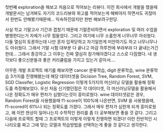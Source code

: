 첫번쨰 exploration을 해보고 처음으로 적어보는 리뷰다.
이전 회사에서 개발을 했을때 개발문서는 남겨봐도 자기의 코드리뷰와 회고를 적어보는게 해봐야지 하면서도 귀찮아서 한번도 안해봤기때문에... 익숙하진않지만 한번 해보려구한당.

사실 학교 기말고사 기간과 겹쳤기 때문에 기말준비하면서 exploration 및 여러 수업을 병행한다는거 자체가 너무 힘들었다. 그리고 여기에 너무 소홀한게 너무너무 아쉬웠다.
다들 열심히 토론하는데 나만 혼자 입꾹닫하고 자기일한게 미안하기도 하고 너무너무나도 아쉬웠다.
그래서 기말 시험 대부분 다 끝나고 마감 하루전에 부랴부랴 다 끝내는거긴한데...
그래서 종강하고 그 이후는 진짜 열심히 참가해야겠다고 스스로 다짐했다. 내 생각보다 좋으신분들과 좋은 커리큘럼을 가지고 있는거 같아서....

아무튼 개발 프로젝트 얘기를 해보자면 cancer 분류학습, digit 분류학습, wine 분류학습 3가지를 진행해봤는데
해당 데이터셋을 Dicision Tree, Random Forest, SVM, SGD Classifer, Logistic Regression 이렇게 5가지의 머신러닝 모델을 활용해 정확도를 측정해보았다.
우선 처음 신기했던점은 각 데이터셋, 각 머신러닝모델을 활용해서 나온 정확도가 매우 편차가 심했다는것이 흥미로웠다.
wine 데이터셋같은 경우, Random Forest을 사용했을때 f1-score이 100%에 나온반면, SVM 을 사용했을때, f1-scored이 61%나 되는 정확도를 가졌다. 그래서 매우 편차가 심한게 되게 흥미로웠고, 왜 이런 현상이 일어나는지 수학적인 원리를 좀 더 공부해보면 좋을 것 같다.
그리고 다음에 프로젝트 할때 그 프로젝트의 이렇게 이렇게 진행하면 되겠다! 이런 전반적인 시나리오를 짜고 그에 맞는 모델과 학습방법을 선택하는게 좋을 것 같다고 생각한다.